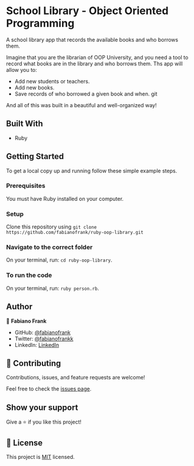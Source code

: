 # School Library - Object Oriented Programming

A school library app that records the available books and who borrows them.

Imagine that you are the librarian of OOP University, and you need a tool to record what books are in the library and who borrows them. Ths app will allow you to:

- Add new students or teachers.
- Add new books.
- Save records of who borrowed a given book and when.
git

And all of this was built in a beautiful and well-organized way!

## Built With

- Ruby


## Getting Started

To get a local copy up and running follow these simple example steps.

### Prerequisites
You must have Ruby installed on your computer.
### Setup
Clone this repository using `git clone https://github.com/fabianofrank/ruby-oop-library.git`

### Navigate to the correct folder
On your terminal, run: `cd ruby-oop-library`.

### To run the code
On your terminal, run: `ruby person.rb`.

## Author

👤 **Fabiano Frank**

- GitHub: [@fabianofrank](https://github.com/fabianofrank)
- Twitter: [@fabianofrankk](https://twitter.com/fabianofrankk)
- LinkedIn: [LinkedIn](https://www.linkedin.com/in/fabianofrank/)


## 🤝 Contributing

Contributions, issues, and feature requests are welcome!

Feel free to check the [issues page](../../issues/).


## Show your support

Give a ⭐️ if you like this project!


## 📝 License

This project is [MIT](./MIT.md) licensed.